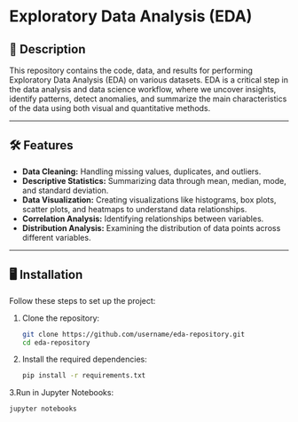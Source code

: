 # Exploratory Data Analysis (EDA)

## 📄 Description
This repository contains the code, data, and results for performing Exploratory Data Analysis (EDA) on various datasets. EDA is a critical step in the data analysis and data science workflow, where we uncover insights, identify patterns, detect anomalies, and summarize the main characteristics of the data using both visual and quantitative methods.

---

## 🛠️ Features
- **Data Cleaning:** Handling missing values, duplicates, and outliers.
- **Descriptive Statistics:** Summarizing data through mean, median, mode, and standard deviation.
- **Data Visualization:** Creating visualizations like histograms, box plots, scatter plots, and heatmaps to understand data relationships.
- **Correlation Analysis:** Identifying relationships between variables.
- **Distribution Analysis:** Examining the distribution of data points across different variables.

---


## 🖥️ Installation
Follow these steps to set up the project:

1. Clone the repository:
   ```bash
   git clone https://github.com/username/eda-repository.git
   cd eda-repository
2. Install the required dependencies:
   ```bash
   pip install -r requirements.txt
3.Run in Jupyter Notebooks:
  ```bash
  jupyter notebooks



